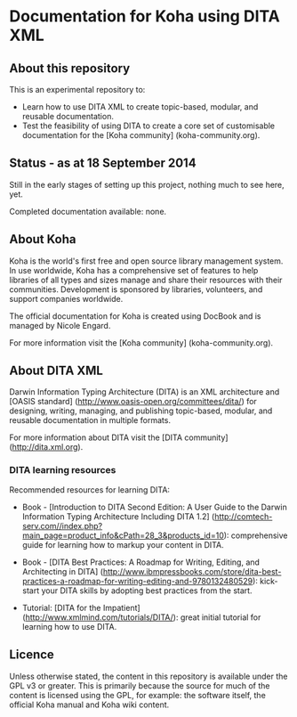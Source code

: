 Documentation for Koha using DITA XML
=====================================

## About this repository

This is an experimental repository to:
- Learn how to use DITA XML to create topic-based, modular, and reusable documentation.
- Test the feasibility of using DITA to create a core set of customisable documentation for the [Koha community] (koha-community.org).

## Status - as at 18 September 2014

Still in the early stages of setting up this project, nothing much to see here, yet.

Completed documentation available: none.

## About Koha

Koha is the world's first free and open source library management system. In use worldwide, Koha has a comprehensive set of features to help libraries of all types and sizes manage and share their resources with their communities. Development is sponsored by libraries, volunteers, and support companies worldwide.

The official documentation for Koha is created using DocBook and is managed by Nicole Engard.

For more information visit the [Koha community] (koha-community.org).

## About DITA XML

Darwin Information Typing Architecture (DITA) is an XML architecture and [OASIS standard] (http://www.oasis-open.org/committees/dita/) for designing, writing, managing, and publishing topic-based, modular, and reusable documentation in multiple formats.

For more information about DITA visit the [DITA community] (http://dita.xml.org).

### DITA learning resources

Recommended resources for learning DITA:

- Book - [Introduction to DITA Second Edition: A User Guide to the Darwin Information Typing Architecture Including DITA 1.2] (http://comtech-serv.com//index.php?main_page=product_info&cPath=28_3&products_id=10): comprehensive guide for learning how to markup your content in DITA.

- Book - [DITA Best Practices: A Roadmap for Writing, Editing, and Architecting in DITA] (http://www.ibmpressbooks.com/store/dita-best-practices-a-roadmap-for-writing-editing-and-9780132480529): kick-start your DITA skills by adopting best practices from the start.

- Tutorial: [DITA for the Impatient] (http://www.xmlmind.com/tutorials/DITA/): great initial tutorial for learning how to use DITA.

## Licence
 
Unless otherwise stated, the content in this repository is available under the GPL v3 or greater. This is primarily because the source for much of the content is licensed using the GPL, for example: the software itself, the official Koha manual and Koha wiki content.
